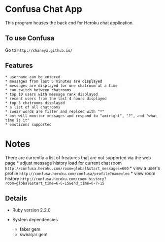 # Confusa Chat App

  This program houses the back end for Heroku chat application.

## To use Confusa

  Go to  `http://chaneyz.github.io/`

## Features

    * username can be entered
    * messages from last 5 minutes are displayed
    * messages are displayed for one chatroom at a time
    * can switch between chatrooms
    * top 10 users with message rank displayed
    * recent users from the last 4 hours displayed
    * top 3 chatrooms displayed
    * a list of all chatrooms
    * swear words are filter and replced with "*"
    * bot will monitor messages and respond to "amiright", "?", and "what time is it"
    * emoticons supported

# Notes

  There are currently a list of freatures that are not supported via the web page
    * adjust message history load for current chat room `http://confusa.heroku.com/room=global&start_messages=600`
    * view a user's profile `http://confusa.heroku.com/confusa/profile?name=leo`
    * view room history `http://confusa.heroku.com/room_history?room=global&start_time=6-6-15&end_time=6-7-15`

## Details

* Ruby version 2.2.0

* System dependencies
  * faker gem
  * swearjar gem


